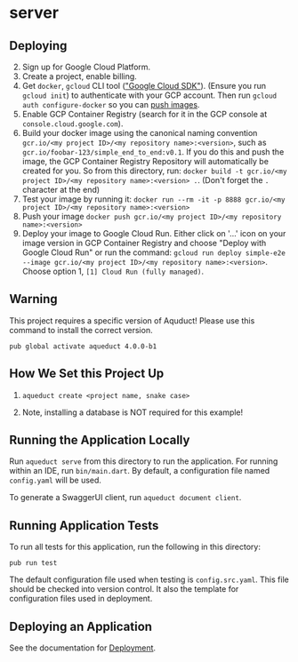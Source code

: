 # server

## Deploying

2. Sign up for Google Cloud Platform.
3. Create a project, enable billing.
1. Get `docker`, `gcloud` CLI tool (["Google Cloud SDK"](https://cloud.google.com/sdk/docs/install)). (Ensure you run `gcloud init`) to authenticate with your GCP account. Then run `gcloud auth configure-docker` so you can [push images](https://cloud.google.com/container-registry/docs/pushing-and-pulling).
4. Enable GCP Container Registry (search for it in the GCP console at `console.cloud.google.com`).
5. Build your docker image using the canonical naming convention `gcr.io/<my project ID>/<my repository name>:<version>`, such as `gcr.io/foobar-123/simple_end_to_end:v0.1`. If you do this and push the image, the GCP Container Registry Repository will automatically be created for you. So from this directory, run: `docker build -t gcr.io/<my project ID>/<my repository name>:<version> .`. (Don't forget the `.` character at the end)
6. Test your image by running it: `docker run --rm -it -p 8888 gcr.io/<my project ID>/<my repository name>:<version>`
6. Push your image `docker push gcr.io/<my project ID>/<my repository name>:<version>`
7. Deploy your image to Google Cloud Run. Either click on '...' icon on your image version in GCP Container Registry and choose "Deploy with Google Cloud Run" or run the command: `gcloud run deploy simple-e2e --image gcr.io/<my project ID>/<my repository name>:<version>`. Choose option 1, `[1] Cloud Run (fully managed)`.

## Warning

This project requires a specific version of Aquduct! Please use this command to install the correct version.

`pub global activate aqueduct 4.0.0-b1`

## How We Set this Project Up

1. `aqueduct create <project name, snake case>`

2. Note, installing a database is NOT required for this example!

## Running the Application Locally

Run `aqueduct serve` from this directory to run the application. For running within an IDE, run `bin/main.dart`. By default, a configuration file named `config.yaml` will be used.

To generate a SwaggerUI client, run `aqueduct document client`.

## Running Application Tests

To run all tests for this application, run the following in this directory:

```
pub run test
```

The default configuration file used when testing is `config.src.yaml`. This file should be checked into version control. It also the template for configuration files used in deployment.

## Deploying an Application

See the documentation for [Deployment](https://aqueduct.io/docs/deploy/).
